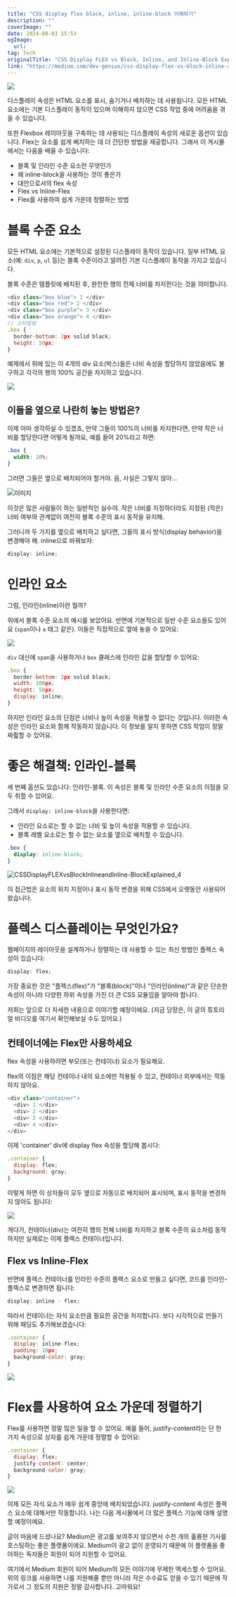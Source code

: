 ```yaml
---
title: "CSS display flex block, inline, inline-block 이해하기"
description: ""
coverImage: ""
date: 2024-08-03 15:53
ogImage: 
  url: 
tag: Tech
originalTitle: "CSS Display FLEX vs Block, Inline, and Inline-Block Explained"
link: "https://medium.com/dev-genius/css-display-flex-vs-block-inline-and-inline-block-explained-5fa588a3a960"
---
```




<img src="/assets/img/CSSDisplayFLEXvsBlockInlineandInline-BlockExplained_0.png" />

디스플레이 속성은 HTML 요소를 표시, 숨기거나 배치하는 데 사용됩니다. 모든 HTML 요소에는 기본 디스플레이 동작이 있으며 이해하지 않으면 CSS 작업 중에 어려움을 겪을 수 있습니다.

또한 Flexbox 레이아웃을 구축하는 데 사용되는 디스플레이 속성의 새로운 옵션이 있습니다. Flex는 요소를 쉽게 배치하는 데 더 간단한 방법을 제공합니다. 그래서 이 게시물에서는 다음을 배울 수 있습니다:

- 블록 및 인라인 수준 요소란 무엇인가
- 왜 inline-block을 사용하는 것이 좋은가
- 대안으로서의 flex 속성
- Flex vs Inline-Flex
- Flex를 사용하여 쉽게 가운데 정렬하는 방법

<div class="content-ad"></div>

# 블록 수준 요소

모든 HTML 요소에는 기본적으로 설정된 디스플레이 동작이 있습니다. 일부 HTML 요소(예: `div`, `p`, `ul` 등)는 블록 수준이라고 알려진 기본 디스플레이 동작을 가지고 있습니다.

블록 수준은 템플릿에 배치된 후, 완전한 행의 전체 너비를 차지한다는 것을 의미합니다.

```js
<div class="box blue"> 1 </div>
<div class="box red"> 2 </div>
<div class="box purple"> 3 </div>
<div class="box orange"> 4 </div>
// 스타일링
.box {
  border-bottom: 2px solid black;
  height: 50px;
}
```

<div class="content-ad"></div>

예제에서 위에 있는 이 4개의 div 요소(박스)들은 너비 속성을 할당하지 않았음에도 불구하고 각각의 행의 100% 공간을 차지하고 있습니다.

<img src="/assets/img/CSSDisplayFLEXvsBlockInlineandInline-BlockExplained_1.png" />

## 이들을 옆으로 나란히 놓는 방법은?

이제 아마 생각하실 수 있겠죠, 만약 그들이 100%의 너비를 차지한다면, 만약 작은 너비를 할당한다면 어떻게 될까요, 예를 들어 20%라고 하면:

<div class="content-ad"></div>

```css
.box {
  width: 20%;
}
```

그러면 그들은 옆으로 배치되어야 할거야. 음, 사실은 그렇지 않아...

![이미지](/assets/img/CSSDisplayFLEXvsBlockInlineandInline-BlockExplained_2.png)

이것은 많은 사람들이 하는 일반적인 실수야. 작은 너비를 지정하더라도 지정된 (작은) 너비 여부와 관계없이 여전히 블록 수준의 표시 동작을 유지해.

<div class="content-ad"></div>

그러니까 두 가지를 옆으로 배치하고 싶다면, 그들의 표시 방식(display behavior)을 변경해야 해. inline으로 바꿔보자:

```js
display: inline;
```

# 인라인 요소

그럼, 인라인(inline)이란 뭘까?

<div class="content-ad"></div>

위에서 블록 수준 요소의 예시를 보았어요. 반면에 기본적으로 일반 수준 요소들도 있어요 (`span`이나 `a` 태그 같은). 이들은 직접적으로 옆에 놓을 수 있어요:

<img src="/assets/img/CSSDisplayFLEXvsBlockInlineandInline-BlockExplained_3.png" />

`div` 대신에 `span`을 사용하거나 `box` 클래스에 인라인 값을 할당할 수 있어요:

```js
.box {
  border-bottom: 2px solid black;
  width: 100px;
  height: 50px;
  display: inline;
}
```

<div class="content-ad"></div>

하지만 인라인 요소의 단점은 너비나 높이 속성을 적용할 수 없다는 것입니다. 이러한 속성은 인라인 요소와 함께 작동하지 않습니다. 이 정보를 알지 못하면 CSS 작업이 정말 짜즯할 수 있어요.

# 좋은 해결책: 인라인-블록

세 번째 옵션도 있습니다: 인라인-블록. 이 속성은 블록 및 인라인 수준 요소의 이점을 모두 취할 수 있어요.

그래서 `display: inline-block`을 사용한다면:

<div class="content-ad"></div>

- 인라인 요소로는 할 수 없는 너비 및 높이 속성을 적용할 수 있습니다.
- 블록 레벨 요소로는 할 수 없는 요소를 옆으로 배치할 수 있습니다.

```css
.box {
  display: inline-block;
}
```

![CSSDisplayFLEXvsBlockInlineandInline-BlockExplained_4](/assets/img/CSSDisplayFLEXvsBlockInlineandInline-BlockExplained_4.png)

이 접근법은 요소의 위치 지정이나 표시 동작 변경을 위해 CSS에서 오랫동안 사용되어왔습니다.

<div class="content-ad"></div>

# 플렉스 디스플레이는 무엇인가요?

웹페이지의 레이아웃을 설계하거나 정렬하는 데 사용할 수 있는 최신 방법인 플렉스 속성이 있습니다:

```js
display: flex;
```

가장 중요한 것은 "플렉스(flex)"가 "블록(block)"이나 "인라인(inline)"과 같은 단순한 속성이 아니라 다양한 하위 속성을 가진 더 큰 CSS 모듈임을 알아야 합니다.

<div class="content-ad"></div>

저희는 앞으로 더 자세한 내용으로 이야기할 예정이에요. (지금 당장은, 이 글의 튜토리얼 비디오를 여기서 확인해보실 수도 있어요.)

## 컨테이너에는 Flex만 사용하세요

flex 속성을 사용하려면 부모(또는 컨테이너) 요소가 필요해요.

flex의 이점은 해당 컨테이너 내의 요소에만 적용될 수 있고, 컨테이너 외부에서는 작동하지 않아요.

<div class="content-ad"></div>

```js
<div class="container">
  <div> 1 </div>
  <div> 2 </div>
  <div> 3 </div>
  <div> 4 </div>
</div>
```

이제 'container' div에 display flex 속성을 할당해 봅시다:

```js
.container {
  display: flex;
  background: gray;
}
```

이렇게 하면 이 상자들이 모두 옆으로 자동으로 배치되어 표시되며, 표시 동작을 변경하지 않아도 됩니다:

<div class="content-ad"></div>

<img src="/assets/img/CSSDisplayFLEXvsBlockInlineandInline-BlockExplained_5.png" />

게다가, 컨테이너(div)는 여전히 행의 전체 너비를 차지하고 블록 수준의 요소처럼 동작하지만 실제로는 이제 플렉스 컨테이너입니다.

## Flex vs Inline-Flex

반면에 플렉스 컨테이너를 인라인 수준의 플렉스 요소로 만들고 싶다면, 코드를 인라인-플렉스로 변경하면 됩니다:

<div class="content-ad"></div>

```js
display: inline - flex;
```

따라서 컨테이너는 자식 요소만큼 필요한 공간을 차지합니다. 보다 시각적으로 만들기 위해 패딩도 추가해보겠습니다:

```js
.container {
  display: inline-flex;
  padding: 10px;
  background-color: gray;
}
```

<img src="/assets/img/CSSDisplayFLEXvsBlockInlineandInline-BlockExplained_6.png" />


<div class="content-ad"></div>

# Flex를 사용하여 요소 가운데 정렬하기

Flex를 사용하면 정말 많은 일을 할 수 있어요. 예를 들어, justify-content라는 단 한 가지 속성으로 상자를 쉽게 가운데 정렬할 수 있어요:

```js
.container {
  display: flex;
  justify-content: center;
  background-color: gray;
}
```

<img src="/assets/img/CSSDisplayFLEXvsBlockInlineandInline-BlockExplained_7.png" />

<div class="content-ad"></div>

이제 모든 자식 요소가 매우 쉽게 중앙에 배치되었습니다. justify-content 속성은 플렉스 요소에 대해서만 작동합니다. 나는 다음 게시물에서 더 많은 플렉스 기능에 대해 설명할 예정이에요.

글이 마음에 드셨나요? Medium은 광고를 보여주지 않으면서 수천 개의 훌륭한 기사를 호스팅하는 좋은 플랫폼이에요. Medium이 광고 없이 운영되기 때문에 이 플랫폼을 좋아하는 독자들은 회원이 되어 지원할 수 있어요.

여기에서 Medium 회원이 되어 Medium의 모든 이야기에 무제한 액세스할 수 있어요. 위의 링크를 사용하면 나를 지원해줄 뿐만 아니라 작은 수수료도 얻을 수 있기 때문에 작가로서 그 정도의 지원은 정말 감사합니다. 고마워요!
